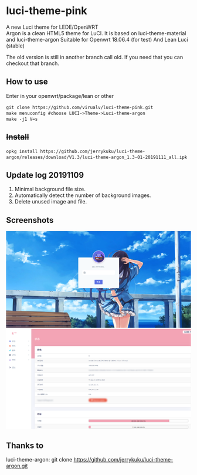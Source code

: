 # luci-theme-pink
A new Luci theme for LEDE/OpenWRT  
Argon is a clean HTML5 theme for LuCI. It is based on luci-theme-material and luci-theme-argon
Suitable for Openwrt 18.06.4 (for test) And Lean Luci (stable)  

The old version is still in another branch call old. If you need that you can checkout that branch.


## How to use

Enter in your openwrt/package/lean  or  other

```
git clone https://github.com/virualv/luci-theme-pink.git
make menuconfig #choose LUCI->Theme->Luci-theme-argon
make -j1 V=s
```
## ~~Install~~
```
opkg install https://github.com/jerrykuku/luci-theme-argon/releases/download/V1.3/luci-theme-argon_1.3-01-20191111_all.ipk
```

## Update log 20191109
1. Minimal background file size.
2. Automatically detect the number of background images.
3. Delete unused image and file.

## Screenshots
![pc1](/Screenshots/pc/pink1.png)
![pc2](/Screenshots/pc/pink2.png)




## Thanks to 
luci-theme-argon: git clone https://github.com/jerrykuku/luci-theme-argon.git

